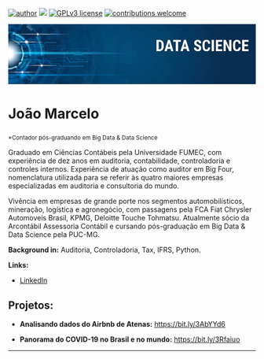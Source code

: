 [![author](https://img.shields.io/badge/author-jaomarcelofc-red.svg)](https://www.linkedin.com/in/joao-marcelo-fonseca-cunha) [![](https://img.shields.io/badge/python-3.7+-blue.svg)](https://www.python.org/downloads/release/python-365/) [![GPLv3 license](https://img.shields.io/badge/License-GPLv3-blue.svg)](http://perso.crans.org/besson/LICENSE.html) [![contributions welcome](https://img.shields.io/badge/contributions-welcome-brightgreen.svg?style=flat)](https://github.com/carlosfab/data_science/issues)

<p align="center">
  <img src="banner.png" >
</p>

# João Marcelo
<sub>*Contador pós-graduando em Big Data & Data Science</sub>

Graduado em Ciências Contábeis pela Universidade FUMEC, com experiência de dez anos em auditoria, contabilidade, controladoria e controles internos. Experiência de atuação como auditor em Big Four, nomenclatura utilizada para se referir às quatro maiores empresas especializadas em auditoria e consultoria do mundo.

Vivência em empresas de grande porte nos segmentos automobilísticos, mineração, logística e agronegócio, com passagens pela FCA Fiat Chrysler Automoveis Brasil, KPMG, Deloitte Touche Tohmatsu. Atualmente sócio da Arcontábil Assessoria Contábil e cursando pós-graduação em Big Data & Data Science pela PUC-MG.

**Background in:** Auditoria, Controladoria, Tax, IFRS, Python.

**Links:**

* [LinkedIn](https://www.linkedin.com/in/joão-marcelo-fonseca-cunha-097776a2/)


## Projetos:

* **Analisando dados do Airbnb de Atenas:** https://bit.ly/3AbYYd6

* **Panorama do COVID-19 no Brasil e no mundo:** https://bit.ly/3Rfaiuo

----
